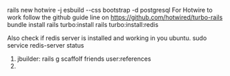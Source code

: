 rails new hotwire -j esbuild --css bootstrap -d postgresql 
For Hotwire to work follow the github guide line on
https://github.com/hotwired/turbo-rails
bundle install
rails turbo:install
rails turbo:install:redis

Also check if redis server is installed and working in you ubuntu.
sudo service redis-server status
1. jbuilder:
    rails g scaffolf friends user:references
2. 